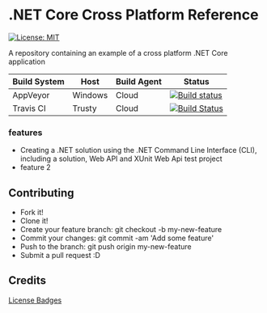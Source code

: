 # .NET Core Cross Platform Reference
[![License: MIT](https://img.shields.io/badge/License-MIT-yellow.svg)](https://opensource.org/licenses/MIT)

A repository containing an example of a cross platform .NET Core application

Build System                   | Host    | Build Agent  | Status
-------------------------------|---------|--------------|-------------------------
AppVeyor                       | Windows |     Cloud    | [![Build status](https://ci.appveyor.com/api/projects/status/4ucnitl22ihqx4eu/branch/master?svg=true)](https://ci.appveyor.com/project/jsacapdev/corexplatform/branch/master)
Travis CI                      | Trusty  |     Cloud    | [![Build Status](https://travis-ci.org/Capgemini/CoreXPlatform.svg?branch=master)](https://travis-ci.org/Capgemini/CoreXPlatform)

### features

* Creating a .NET solution using the .NET Command Line Interface (CLI), including a solution, Web API and XUnit Web Api test project
* feature 2

## Contributing

* Fork it!
* Clone it!
* Create your feature branch: git checkout -b my-new-feature
* Commit your changes: git commit -am 'Add some feature'
* Push to the branch: git push origin my-new-feature
* Submit a pull request :D

## Credits

[License Badges](https://gist.github.com/lukas-h/2a5d00690736b4c3a7ba)

